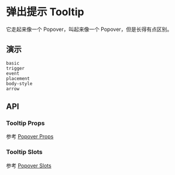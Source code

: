 # 弹出提示 Tooltip

它走起来像一个 Popover，叫起来像一个 Popover，但是长得有点区别。

## 演示

```demo
basic
trigger
event
placement
body-style
arrow
```

## API

### Tooltip Props

参考 [Popover Props](popover#Props)

### Tooltip Slots

参考 [Popover Slots](popover#Slots)
